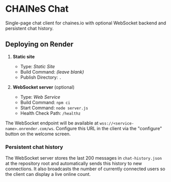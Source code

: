 # CHAINeS Chat

Single-page chat client for chaines.io with optional WebSocket backend and
persistent chat history.

## Deploying on Render

1. **Static site**
   - Type: *Static Site*
   - Build Command: *(leave blank)*
   - Publish Directory: `.`

2. **WebSocket server** (optional)
   - Type: *Web Service*
   - Build Command: `npm ci`
   - Start Command: `node server.js`
   - Health Check Path: `/healthz`

The WebSocket endpoint will be available at `wss://<service-name>.onrender.com/ws`.
Configure this URL in the client via the "configure" button on the welcome screen.

### Persistent chat history

The WebSocket server stores the last 200 messages in `chat-history.json` at the
repository root and automatically sends this history to new connections. It
also broadcasts the number of currently connected users so the client can
display a live online count.
